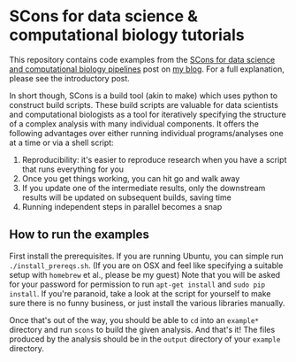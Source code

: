 # SCons for data science & computational biology tutorials

This repository contains code examples from the [SCons for data science and computational biology pipelines](www.metasoarous.com/scons-for-data-science-and-computational-biology-pipelines) post on [my blog](www.metasoarous.com).
For a full explanation, please see the introductory post.

In short though, SCons is a build tool (akin to make) which uses python to construct build scripts.
These build scripts are valuable for data scientists and computational biologists as a tool for iteratively specifying the structure of a complex analysis with many individual components.
It offers the following advantages over either running individual programs/analyses one at a time or via a shell script:

1. Reproducibility: it's easier to reproduce research when you have a script that runs everything for you
2. Once you get things working, you can hit go and walk away
3. If you update one of the intermediate results, only the downstream results will be updated on subsequent builds, saving time
4. Running independent steps in parallel becomes a snap


## How to run the examples

First install the prerequisites.
If you are running Ubuntu, you can simple run `./install_prereqs.sh`.
(If you are on OSX and feel like specifying a suitable setup with `homebrew` et al., please be my guest)
Note that you will be asked for your password for permission to run `apt-get install` and `sudo pip install`.
If you're paranoid, take a look at the script for yourself to make sure there is no funny business, or just install the various libraries manually.

Once that's out of the way, you should be able to `cd` into an `example*` directory and run `scons` to build the given analysis.
And that's it!
The files produced by the analysis should be in the `output` directory of your `example` directory.


